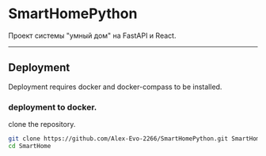 # SmartHomePython

Проект системы "умный дом" на FastAPI и React.

---

## Deployment

Deployment requires docker and docker-compass to be installed.

### deployment to docker.

clone the repository.

``` bash
git clone https://github.com/Alex-Evo-2266/SmartHomePython.git SmartHome
cd SmartHome
```